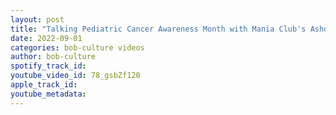 ```yaml
---
layout: post
title: "Talking Pediatric Cancer Awareness Month with Mania Club's Ashontay Owens"
date: 2022-09-01
categories: bob-culture videos
author: bob-culture
spotify_track_id: 
youtube_video_id: 78_gsbZf120
apple_track_id: 
youtube_metadata: 
---
```

